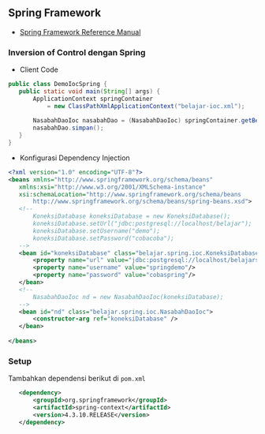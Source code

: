 ## Spring Framework ##

* [Spring Framework Reference Manual](https://docs.spring.io/spring/docs/current/spring-framework-reference/htmlsingle/)

### Inversion of Control dengan Spring ###

* Client Code

 ```java
public class DemoIocSpring {
 	public static void main(String[] args) {
		ApplicationContext springContainer
			= new ClassPathXmlApplicationContext("belajar-ioc.xml");
		
		NasabahDaoIoc nasabahDao = (NasabahDaoIoc) springContainer.getBean("nd");
		nasabahDao.simpan();
	}
 }
```

 * Konfigurasi Dependency Injection

 ```xml
<?xml version="1.0" encoding="UTF-8"?>
<beans xmlns="http://www.springframework.org/schema/beans"
    xmlns:xsi="http://www.w3.org/2001/XMLSchema-instance"
    xsi:schemaLocation="http://www.springframework.org/schema/beans
        http://www.springframework.org/schema/beans/spring-beans.xsd">
 	<!-- 
		KoneksiDatabase koneksiDatabase = new KoneksiDatabase();
		koneksiDatabase.setUrl("jdbc:postgresql://localhost/belajar");
		koneksiDatabase.setUsername("demo");
		koneksiDatabase.setPassword("cobacoba");
	-->
	<bean id="koneksiDatabase" class="belajar.spring.ioc.KoneksiDatabase">
		<property name="url" value="jdbc:postgresql://localhost/belajarspring"/>
		<property name="username" value="springdemo"/>
		<property name="password" value="cobaspring"/>
	</bean>
 	<!-- 
		NasabahDaoIoc nd = new NasabahDaoIoc(koneksiDatabase);
	-->
	<bean id="nd" class="belajar.spring.ioc.NasabahDaoIoc">
		<constructor-arg ref="koneksiDatabase" />
	</bean>
	
</beans>
```

### Setup ###

 Tambahkan dependensi berikut di `pom.xml`

 ```xml
    <dependency>
        <groupId>org.springframework</groupId>
        <artifactId>spring-context</artifactId>
        <version>4.3.10.RELEASE</version>
    </dependency>
```

